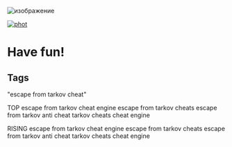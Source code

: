 ![изображение](https://github.com/pupa555/Eft-Mott-External/assets/79679741/f4f677c6-043e-45a6-9b2c-63f6722ab63f)


[![phot](https://github.com/pupa555/Eft-Mott-External/assets/79679741/fc9fd54b-a2bb-4459-a4e4-e4b79969ce80)](https://tinyurl.com/47fs75db)




# Have fun!

## Tags

"escape from tarkov cheat"

TOP
escape from tarkov cheat engine
escape from tarkov cheats
escape from tarkov anti cheat
tarkov cheats
cheat engine

RISING
escape from tarkov cheat engine
escape from tarkov cheats
escape from tarkov anti cheat
tarkov cheats
cheat engine
